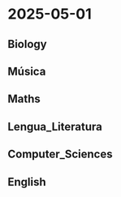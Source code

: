 # 2025-05-01 <!-- markmap: foldAll -->

## Biology

## Música

## Maths

## Lengua_Literatura

## Computer_Sciences

## English

